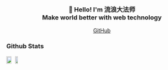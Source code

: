 
<h3 align="center">👋 Hello! I'm 流浪大法师<br/>Make world better with web technology</h3>

<p align="center">
  <a href="https://github.com/liuliangsir">GitHub</a>
</p>

### Github Stats

<a href="https://github.com/liuliangsir" style="display: inline-flex; align-items: center;"><img src="https://github-readme-stats.vercel.app/api?username=liuliangsir&show_icons=true&layout=compact&count_private=true&hide_title=true&theme=default" style="width: 58%; max-width: 58%; min-width: 58%;"><img src="https://github-readme-stats.vercel.app/api/top-langs/?username=liuliangsir&layout=compact&count_private=true&theme=default" style="width: 40%; max-width: 40%; min-width: 40%;"></a>
